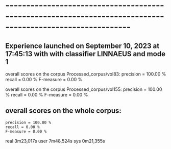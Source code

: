 # ----------------------------------------------------------------------------------------------------------
Experience launched on September 10, 2023 at 17:45:13 with with classifier LINNAEUS and mode 1
----------------------------------------------------------------------------------------------------------

overall scores on the corpus Processed_corpus/vol83:
	precision = 100.00 %
	recall = 0.00 %
	F-measure = 0.00 %

overall scores on the corpus Processed_corpus/vol155:
	precision = 100.00 %
	recall = 0.00 %
	F-measure = 0.00 %
## overall scores on the whole corpus:
	precision = 100.00 %
	recall = 0.00 %
	F-measure = 0.00 %

real	3m23,017s
user	7m48,524s
sys	0m21,355s
